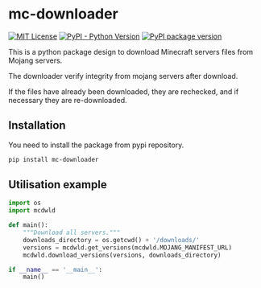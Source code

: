 # mc-downloader

[![MIT License](https://img.shields.io/badge/license-MIT-red.svg)](https://github.com/5kyc0d3r/upnpy/blob/master/LICENSE)
[![PyPI - Python Version](https://img.shields.io/pypi/pyversions/mc-downloader.svg)](https://pypi.org/project/mc-downloader/)
[![PyPI package version](https://img.shields.io/pypi/v/mc-downloader.svg)](https://pypi.org/project/mc-downloader/)


This is a python package design to download Minecraft servers files from Mojang servers.

The downloader verify integrity from mojang servers after download.

If the files have already been downloaded, they are rechecked, and if necessary they are re-downloaded.

## Installation

You need to install the package from pypi repository.

```bash
pip install mc-downloader
```

## Utilisation example

```python
import os
import mcdwld

def main():
    """Download all servers."""
    downloads_directory = os.getcwd() + '/downloads/'
    versions = mcdwld.get_versions(mcdwld.MOJANG_MANIFEST_URL)
    mcdwld.download_versions(versions, downloads_directory)

if __name__ == '__main__':
    main()
```
